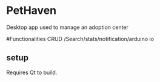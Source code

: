 # PetHaven
Desktop app used to manage an adoption center 

#Functionalities
CRUD /Search/stats/notification/arduino io 


## setup
Requires Qt to build.
